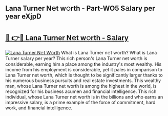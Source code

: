 ## Lana Turner N𝚎t w𝚘rth - Part-WO5 S𝚊lary per year eXjpD

# <h2><a href="http://gc1gnr.nevu.top/?p=Lana+Turner">🔗 👉🔴 Lana Turner N𝚎t w𝚘rth - S𝚊lary</a></h2>

[![Lana Turner N𝚎t W𝚘rth](https://i.imgur.com/Oavwk0R.jpeg)](http://gc1gnr.nevu.top/?p=Lana+Turner)
What is Lana Turner n𝚎t w𝚘rth? What is Lana Turner s𝚊lary per year?
This rich person's Lana Turner net worth is considerable, earning him a place among the industry's most wealthy. His income from his employment is considerable, yet it pales in comparison to Lana Turner net worth, which is thought to be significantly larger thanks to his numerous business pursuits and real estate investments. This wealthy man, whose Lana Turner net worth is among the highest in the world, is recognized for his business acumen and financial intelligence. This rich individual, whose Lana Turner net worth is in the billions and who earns an impressive salary, is a prime example of the force of commitment, hard work, and financial intelligence.
